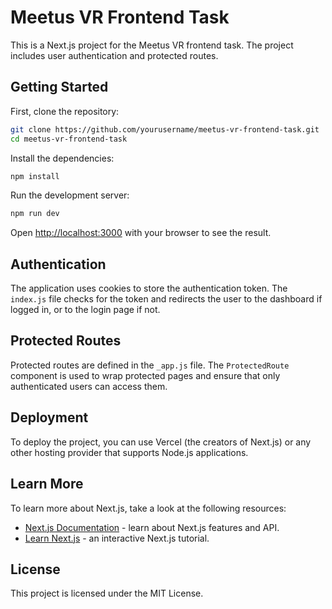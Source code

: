 # Meetus VR Frontend Task

This is a Next.js project for the Meetus VR frontend task. The project includes user authentication and protected routes.

## Getting Started

First, clone the repository:

```bash
git clone https://github.com/yourusername/meetus-vr-frontend-task.git
cd meetus-vr-frontend-task
```

Install the dependencies:

```bash
npm install
```

Run the development server:

```bash
npm run dev
```

Open [http://localhost:3000](http://localhost:3000) with your browser to see the result.

## Authentication

The application uses cookies to store the authentication token. The `index.js` file checks for the token and redirects the user to the dashboard if logged in, or to the login page if not.

## Protected Routes

Protected routes are defined in the `_app.js` file. The `ProtectedRoute` component is used to wrap protected pages and ensure that only authenticated users can access them.

## Deployment

To deploy the project, you can use Vercel (the creators of Next.js) or any other hosting provider that supports Node.js applications.

## Learn More

To learn more about Next.js, take a look at the following resources:

- [Next.js Documentation](https://nextjs.org/docs) - learn about Next.js features and API.
- [Learn Next.js](https://nextjs.org/learn) - an interactive Next.js tutorial.

## License

This project is licensed under the MIT License.
